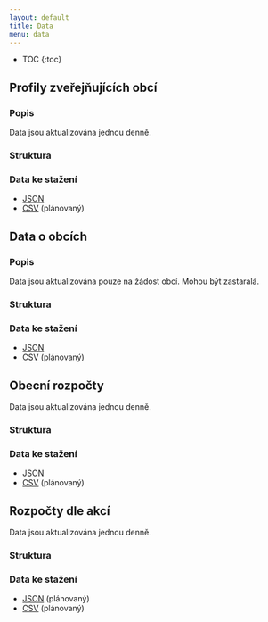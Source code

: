 ```yaml
---
layout: default
title: Data
menu: data
---
```


* TOC
{:toc}

## Profily zveřejňujících obcí

### Popis

Data jsou aktualizována jednou denně.

### Struktura

### Data ke stažení
- [JSON](https://cityvizor.cz/exports/profiles.json.zip)
- [CSV]() (plánovaný)

## Data o obcích

### Popis

Data jsou aktualizována pouze na žádost obcí. Mohou být zastaralá.

### Struktura

### Data ke stažení
- [JSON](https://cityvizor.cz/exports/entities.json.zip)
- [CSV]() (plánovaný)

## Obecní rozpočty

Data jsou aktualizována jednou denně.

### Struktura

### Data ke stažení
- [JSON](https://cityvizor.cz/exports/budgets.json.zip)
- [CSV]() (plánovaný)

## Rozpočty dle akcí

Data jsou aktualizována jednou denně.

### Struktura

### Data ke stažení
- [JSON](https://cityvizor.cz/exports/events.json.zip) (plánovaný)
- [CSV]() (plánovaný)
